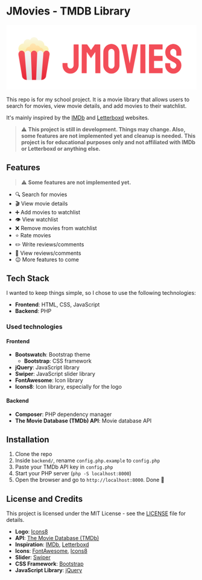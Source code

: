 # JMovies - TMDB Library

![dist/assets/image/logo/logo.png](dist/assets/image/logo/logo.png)

This repo is for my school project. It is a movie library that allows users to search for movies, view movie details, and add movies to their watchlist.

It's mainly inspired by the [IMDb](https://www.imdb.com/) and [Letterboxd](https://letterboxd.com/) websites.

> :warning: **This project is still in development. Things may change. Also, some features are not implemented yet and cleanup is needed.**
> **This project is for educational purposes only and not affiliated with IMDb or Letterboxd or anything else.**

## Features

> :warning: **Some features are not implemented yet.**

- :mag: Search for movies
- :clapper: View movie details
- :heavy_plus_sign: Add movies to watchlist
- :eye: View watchlist
- :x: Remove movies from watchlist
- :star: Rate movies
- :pencil2: Write reviews/comments
- :speech_balloon: View reviews/comments
- :wink: More features to come

## Tech Stack

I wanted to keep things simple, so I chose to use the following technologies:

- **Frontend**: HTML, CSS, JavaScript
- **Backend**: PHP

### Used technologies

#### Frontend

- **Bootswatch**: Bootstrap theme
  - **Bootstrap**: CSS framework
- **jQuery**: JavaScript library
- **Swiper**: JavaScript slider library
- **FontAwesome**: Icon library
- **Icons8**: Icon library, especially for the logo

#### Backend

- **Composer**: PHP dependency manager
- **The Movie Database (TMDb) API**: Movie database API

## Installation

1. Clone the repo
2. Inside `backend/`, rename  `config.php.example` to `config.php`
3. Paste your TMDb API key in `config.php`
4. Start your PHP server (`php -S localhost:8000`)
5. Open the browser and go to `http://localhost:8000`. Done :tada:

## License and Credits

This project is licensed under the MIT License - see the [LICENSE](LICENSE) file for details.

- **Logo**: [Icons8](https://icons8.com/)
- **API**: [The Movie Database (TMDb)](https://www.themoviedb.org/)
- **Inspiration**: [IMDb](https://www.imdb.com/), [Letterboxd](https://letterboxd.com/)
- **Icons**: [FontAwesome](https://fontawesome.com/), [Icons8](https://icons8.com/)
- **Slider**: [Swiper](https://swiperjs.com/)
- **CSS Framework**: [Bootstrap](https://getbootstrap.com/)
- **JavaScript Library**: [jQuery](https://jquery.com/)

